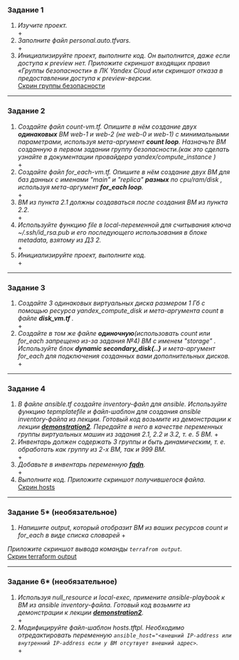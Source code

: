 ### Задание 1

1. _Изучите проект._  
\+  
2. _Заполните файл personal.auto.tfvars._  
\+  
3. _Инициализируйте проект, выполните код. Он выполнится, даже если доступа к preview нет._ 
_Приложите скриншот входящих правил «Группы безопасности» в ЛК Yandex Cloud или скриншот отказа в предоставлении доступа к preview-версии._  
[Скрин группы безопасности](screenshot_5.png) 

------



### Задание 2

1. _Создайте файл count-vm.tf. Опишите в нём создание двух **одинаковых** ВМ  web-1 и web-2 (не web-0 и web-1) с минимальными параметрами, используя мета-аргумент **count loop**. Назначьте ВМ созданную в первом задании группу безопасности.(как это сделать узнайте в документации провайдера yandex/compute_instance )_  
\+  
2. _Создайте файл for_each-vm.tf. Опишите в нём создание двух ВМ для баз данных с именами "main" и "replica" **разных** по cpu/ram/disk , используя мета-аргумент **for_each loop**._  
\+  
4. _ВМ из пункта 2.1 должны создаваться после создания ВМ из пункта 2.2._  
\+  
5. _Используйте функцию file в local-переменной для считывания ключа ~/.ssh/id_rsa.pub и его последующего использования в блоке metadata, взятому из ДЗ 2._  
\+  
6. _Инициализируйте проект, выполните код._  
\+  

------

### Задание 3

1. _Создайте 3 одинаковых виртуальных диска размером 1 Гб с помощью ресурса yandex_compute_disk и мета-аргумента count в файле **disk_vm.tf** ._  
\+  
2. _Создайте в том же файле **одиночную**(использовать count или for_each запрещено из-за задания №4) ВМ c именем "storage"  . Используйте блок **dynamic secondary_disk{..}** и мета-аргумент for_each для подключения созданных вами дополнительных дисков._  
\+  

------

### Задание 4

1. _В файле ansible.tf создайте inventory-файл для ansible.
Используйте функцию tepmplatefile и файл-шаблон для создания ansible inventory-файла из лекции.
Готовый код возьмите из демонстрации к лекции [**demonstration2**](https://github.com/netology-code/ter-homeworks/tree/main/03/demonstration2).
Передайте в него в качестве переменных группы виртуальных машин из задания 2.1, 2.2 и 3.2, т. е. 5 ВМ._
\+  
2. _Инвентарь должен содержать 3 группы и быть динамическим, т. е. обработать как группу из 2-х ВМ, так и 999 ВМ._  
\+  
3. _Добавьте в инвентарь переменную  [**fqdn**](https://cloud.yandex.ru/docs/compute/concepts/network#hostname)._  
\+  
4. _Выполните код. Приложите скриншот получившегося файла._  
[Скрин hosts](screenshot_16.png)  

------

### Задание 5* (необязательное)
1. _Напишите output, который отобразит ВМ из ваших ресурсов count и for_each в виде списка словарей_
\+

_Приложите скриншот вывода команды ```terrafrom output```._  
[Скрин terraform output](screenshot_6.png)

------

### Задание 6* (необязательное)

1. _Используя null_resource и local-exec, примените ansible-playbook к ВМ из ansible inventory-файла.
Готовый код возьмите из демонстрации к лекции [**demonstration2**](https://github.com/netology-code/ter-homeworks/tree/main/demonstration2)._  
\+  
3. _Модифицируйте файл-шаблон hosts.tftpl. Необходимо отредактировать переменную ```ansible_host="<внешний IP-address или внутренний IP-address если у ВМ отсутвует внешний адрес>```._  
\+  